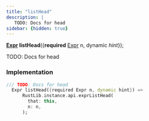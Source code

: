 ```yaml
---
title: "listHead"
description: |
   TODO: Docs for head
sidebar: {hidden: true}
---
```

<span class="dart-code"><strong>[Expr] listHead</strong>({<span class="nobr"><strong>required</strong> [Expr] n</span>, <span class="nobr">dynamic <i>hint</i></span>});</span>

 TODO: Docs for head
### Implementation
```dart
/// TODO: Docs for head
  Expr listHead({required Expr n, dynamic hint}) =>
      RustLib.instance.api.exprListHead(
        that: this,
        n: n,
      );
```

[Expr]: /reference/classes/expr/